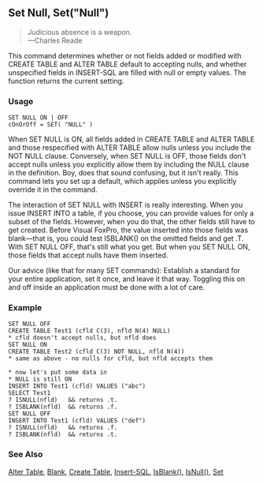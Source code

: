 ## Set Null, Set("Null")

>Judicious absence is a weapon.<br>
 &mdash;Charles Reade

This command determines whether or not fields added or modified with CREATE TABLE and ALTER TABLE default to accepting nulls, and whether unspecified fields in INSERT-SQL are filled with null or empty values. The function returns the current setting.

### Usage

```foxpro
SET NULL ON | OFF
cOnOrOff = SET( "NULL" )
```

When SET NULL is ON, all fields added in CREATE TABLE and ALTER TABLE and those respecified with ALTER TABLE allow nulls unless you include the NOT NULL clause. Conversely, when SET NULL is OFF, those fields don't accept nulls unless you explicitly allow them by including the NULL clause in the definition. Boy, does that sound confusing, but it isn't really. This command lets you set up a default, which applies unless you explicitly override it in the command. 

The interaction of SET NULL with INSERT is really interesting. When you issue INSERT INTO a table, if you choose, you can provide values for only a subset of the fields. However, when you do that, the other fields still have to get created. Before Visual FoxPro, the value inserted into those fields was blank&mdash;that is, you could test ISBLANK() on the omitted fields and get .T. With SET NULL OFF, that's still what you get. But when you SET NULL ON, those fields that accept nulls have them inserted. 

Our advice (like that for many SET commands): Establish a standard for your entire application, set it once, and leave it that way. Toggling this on and off inside an application must be done with a lot of care.

### Example

```foxpro
SET NULL OFF
CREATE TABLE Test1 (cfld C(3), nfld N(4) NULL)
* cfld doesn't accept nulls, but nfld does
SET NULL ON
CREATE TABLE Test2 (cfld C(3) NOT NULL, nfld N(4))
* same as above - no nulls for cfld, but nfld accepts them

* now let's put some data in
* NULL is still ON
INSERT INTO Test1 (cfld) VALUES ("abc")
SELECT Test1
? ISNULL(nfld)   && returns .t.
? ISBLANK(nfld)  && returns .f.
SET NULL OFF
INSERT INTO Test1 (cfld) VALUES ("def")
? ISNULL(nfld)   && returns .f.
? ISBLANK(nfld)  && returns .t.
```
### See Also

[Alter Table](s4g332.md), [Blank](s4g479.md), [Create Table](s4g071.md), [Insert-SQL](s4g080.md), [IsBlank()](s4g044.md), [IsNull()](s4g439.md), [Set](s4g126.md)